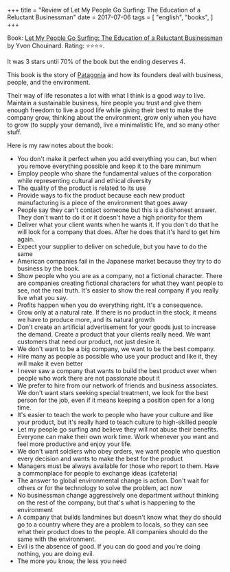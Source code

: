 +++
title = "Review of Let My People Go Surfing: The Education of a Reluctant Businessman"
date = 2017-07-06
tags = [
    "english",
    "books",
]
+++

Book: [Let My People Go Surfing: The Education of a Reluctant Businessman](https://www.goodreads.com/book/show/22155) by Yvon Chouinard. Rating: ⭐️⭐️⭐️⭐️.

It was 3 stars until 70% of the book but the ending deserves 4.

This book is the story of [Patagonia](https://patagonia.com/) and how its founders deal with business, people, and the environment.

Their way of life resonates a lot with what I think is a good way to live. Maintain a sustainable business, hire people you trust and give them enough freedom to live a good life while giving their best to make the company grow, thinking about the environment, grow only when you have to grow (to supply your demand), live a minimalistic life, and so many other stuff.

Here is my raw notes about the book:

- You don't make it perfect when you add everything you can, but when you remove everything possible and keep it to the bare minimum
- Employ people who share the fundamental values of the corporation while representing cultural and ethical diversity
- The quality of the product is related to its use
- Provide ways to fix the product because each new product manufacturing is a piece of the environment that goes away
- People say they can't contact someone but this is a dishonest answer. They don't want to do it or it doesn't have a high priority for them
- Deliver what your client wants when he wants it. If you don't do that he will look for a company that does. After he does that it's hard to get him again.
- Expect your supplier to deliver on schedule, but you have to do the same
- American companies fail in the Japanese market because they try to do business by the book.
- Show people who you are as a company, not a fictional character. There are companies creating fictional characters for what they want people to see, not the real truth. It's easier to show the real company if you really live what you say.
- Profits happen when you do everything right. It's a consequence.
- Grow only at a natural rate. If there is no product in the stock, it means we have to produce more, and its natural growth
- Don't create an artificial advertisement for your goods just to increase the demand. Create a product that your clients really need. We want customers that need our product, not just desire it.
- We don't want to be a big company, we want to be the best company.
- Hire many as people as possible who use your product and like it, they will make it even better
- I never saw a company that wants to build the best product ever when people who work there are not passionate about it
- We prefer to hire from our network of friends and business associates. We don't want stars seeking special treatment, we look for the best person for the job, even if it means keeping a position open for a long time.
- It's easier to teach the work to people who have your culture and like your product, but it's really hard to teach culture to high-skilled people
- Let my people go surfing and believe they will not abuse their benefits. Everyone can make their own work time. Work whenever you want and feel more productive and enjoy your life.
- We don't want soldiers who obey orders, we want people who question every decision and wants to make the best for the product
- Managers must be always available for those who report to them. Have a commonplace for people to exchange ideas (cafeteria)
- The answer to global environmental change is action. Don't wait for others or for the technology to solve the problem, act now
- No businessman change aggressively one department without thinking on the rest of the company, but that's what is happening to the environment
- A company that builds landmines but doesn't know what they do should go to a country where they are a problem to locals, so they can see what their product does to the people. All companies should do the same with the environment.
- Evil is the absence of good. If you can do good and you're doing nothing, you are doing evil.
- The more you know, the less you need
